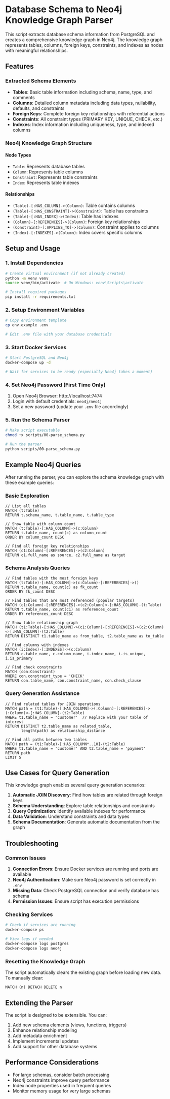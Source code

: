 # Database Schema to Neo4j Knowledge Graph Parser

This script extracts database schema information from PostgreSQL and creates a comprehensive knowledge graph in Neo4j. The knowledge graph represents tables, columns, foreign keys, constraints, and indexes as nodes with meaningful relationships.

## Features

### Extracted Schema Elements
- **Tables**: Basic table information including schema, name, type, and comments
- **Columns**: Detailed column metadata including data types, nullability, defaults, and constraints
- **Foreign Keys**: Complete foreign key relationships with referential actions
- **Constraints**: All constraint types (PRIMARY KEY, UNIQUE, CHECK, etc.)
- **Indexes**: Index information including uniqueness, type, and indexed columns

### Neo4j Knowledge Graph Structure

#### Node Types
- `Table`: Represents database tables
- `Column`: Represents table columns
- `Constraint`: Represents table constraints
- `Index`: Represents table indexes

#### Relationships
- `(Table)-[:HAS_COLUMN]->(Column)`: Table contains columns
- `(Table)-[:HAS_CONSTRAINT]->(Constraint)`: Table has constraints
- `(Table)-[:HAS_INDEX]->(Index)`: Table has indexes
- `(Column)-[:REFERENCES]->(Column)`: Foreign key relationships
- `(Constraint)-[:APPLIES_TO]->(Column)`: Constraint applies to columns
- `(Index)-[:INDEXES]->(Column)`: Index covers specific columns

## Setup and Usage

### 1. Install Dependencies
```bash
# Create virtual environment (if not already created)
python -m venv venv
source venv/bin/activate  # On Windows: venv\Scripts\activate

# Install required packages
pip install -r requirements.txt
```

### 2. Setup Environment Variables
```bash
# Copy environment template
cp env.example .env

# Edit .env file with your database credentials
```

### 3. Start Docker Services
```bash
# Start PostgreSQL and Neo4j
docker-compose up -d

# Wait for services to be ready (especially Neo4j takes a moment)
```

### 4. Set Neo4j Password (First Time Only)
1. Open Neo4j Browser: http://localhost:7474
2. Login with default credentials: `neo4j/neo4j`
3. Set a new password (update your `.env` file accordingly)

### 5. Run the Schema Parser
```bash
# Make script executable
chmod +x scripts/00-parse_schema.py

# Run the parser
python scripts/00-parse_schema.py
```

## Example Neo4j Queries

After running the parser, you can explore the schema knowledge graph with these example queries:

### Basic Exploration
```cypher
// List all tables
MATCH (t:Table) 
RETURN t.schema_name, t.table_name, t.table_type

// Show table with column count
MATCH (t:Table)-[:HAS_COLUMN]->(c:Column)
RETURN t.table_name, count(c) as column_count
ORDER BY column_count DESC

// Find all foreign key relationships
MATCH (c1:Column)-[:REFERENCES]->(c2:Column)
RETURN c1.full_name as source, c2.full_name as target
```

### Schema Analysis Queries
```cypher
// Find tables with the most foreign keys
MATCH (t:Table)-[:HAS_COLUMN]->(c:Column)-[:REFERENCES]->()
RETURN t.table_name, count(c) as fk_count
ORDER BY fk_count DESC

// Find tables that are most referenced (popular targets)
MATCH (c1:Column)-[:REFERENCES]->(c2:Column)<-[:HAS_COLUMN]-(t:Table)
RETURN t.table_name, count(c1) as references_count
ORDER BY references_count DESC

// Show table relationship graph
MATCH (t1:Table)-[:HAS_COLUMN]->(c1:Column)-[:REFERENCES]->(c2:Column)<-[:HAS_COLUMN]-(t2:Table)
RETURN DISTINCT t1.table_name as from_table, t2.table_name as to_table

// Find columns with indexes
MATCH (i:Index)-[:INDEXES]->(c:Column)
RETURN c.table_name, c.column_name, i.index_name, i.is_unique, i.is_primary

// Find check constraints
MATCH (con:Constraint)
WHERE con.constraint_type = 'CHECK'
RETURN con.table_name, con.constraint_name, con.check_clause
```

### Query Generation Assistance
```cypher
// Find related tables for JOIN operations
MATCH path = (t1:Table)-[:HAS_COLUMN]->(:Column)-[:REFERENCES]->(:Column)<-[:HAS_COLUMN]-(t2:Table)
WHERE t1.table_name = 'customer'  // Replace with your table of interest
RETURN DISTINCT t2.table_name as related_table, 
       length(path) as relationship_distance

// Find all paths between two tables
MATCH path = (t1:Table)-[:HAS_COLUMN*..10]-(t2:Table)
WHERE t1.table_name = 'customer' AND t2.table_name = 'payment'
RETURN path
LIMIT 5
```

## Use Cases for Query Generation

This knowledge graph enables several query generation scenarios:

1. **Automatic JOIN Discovery**: Find how tables are related through foreign keys
2. **Schema Understanding**: Explore table relationships and constraints
3. **Query Optimization**: Identify available indexes for performance
4. **Data Validation**: Understand constraints and data types
5. **Schema Documentation**: Generate automatic documentation from the graph

## Troubleshooting

### Common Issues

1. **Connection Errors**: Ensure Docker services are running and ports are available
2. **Neo4j Authentication**: Make sure Neo4j password is set correctly in `.env`
3. **Missing Data**: Check PostgreSQL connection and verify database has schema
4. **Permission Issues**: Ensure script has execution permissions

### Checking Services
```bash
# Check if services are running
docker-compose ps

# View logs if needed
docker-compose logs postgres
docker-compose logs neo4j
```

### Resetting the Knowledge Graph
The script automatically clears the existing graph before loading new data. To manually clear:
```cypher
MATCH (n) DETACH DELETE n
```

## Extending the Parser

The script is designed to be extensible. You can:

1. Add new schema elements (views, functions, triggers)
2. Enhance relationship modeling
3. Add metadata enrichment
4. Implement incremental updates
5. Add support for other database systems

## Performance Considerations

- For large schemas, consider batch processing
- Neo4j constraints improve query performance
- Index node properties used in frequent queries
- Monitor memory usage for very large schemas
